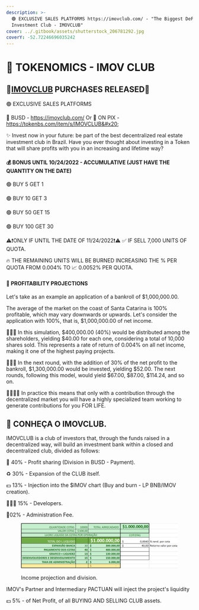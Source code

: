 ```yaml
---
description: >-
  🟢 EXCLUSIVE SALES PLATFORMS https://imovclub.com/ - "The Biggest DeFi
  Investment Club - IMOVCLUB"
cover: ../.gitbook/assets/shutterstock_206781292.jpg
coverY: -52.72246696035242
---
```


# 🎯 TOKENOMICS - IMOV CLUB

## 🤑[IMOVCLUB](https://imovclub.com/) PURCHASES RELEASED🤑

🟢 EXCLUSIVE SALES PLATFORMS&#x20;

🤝 BUSD - https://imovclub.com/ Or 💸 ON PIX - https://tokenbs.com/item/s/IMOVCLUB&#x20;

✨ Invest now in your future: be part of the best decentralized real estate investment club in Brazil. Have you ever thought about investing in a Token that will share profits with you in an increasing and lifetime way?

#### 💰 BONUS UNTIL 10/24/2022 - ACCUMULATIVE (JUST HAVE THE QUANTITY ON THE DATE)

&#x20;     🟢 BUY 5 GET 1&#x20;

&#x20;     🟢 BUY 10 GET 3&#x20;

&#x20;     🟢 BUY 50 GET 15

&#x20;     🟢 BUY 100 GET 30

⚠️❗️ONLY IF UNTIL THE DATE OF 11/24/2022❗️⚠️ ✅ IF SELL 7,000 UNITS OF QUOTA.&#x20;

🔥 THE REMAINING UNITS WILL BE BURNED INCREASING THE % PER QUOTA FROM 0.004% TO 📈 0.0052% PER QUOTA.

#### 💎 PROFITABILITY PROJECTIONS&#x20;

Let's take as an example an application of a bankroll of $1,000,000.00.&#x20;

The average of the market on the coast of Santa Catarina is 100% profitable, which may vary downwards or upwards. Let's consider the application with 100%, that is, $1,000,000.00 of net income.&#x20;

🙋🏽‍♂️ In this simulation, $400,000.00 (40%) would be distributed among the shareholders, yielding $40.00 for each one, considering a total of 10,000 shares sold. This represents a rate of return of 0.004% on all net income, making it one of the highest paying projects.&#x20;

💁🏽‍♂️ In the next round, with the addition of 30% of the net profit to the bankroll, $1,300,000.00 would be invested, yielding $52.00. The next rounds, following this model, would yield $67.00, $87.00, $114.24, and so on.&#x20;

👨‍👩‍👧‍👦 In practice this means that only with a contribution through the decentralized market you will have a highly specialized team working to generate contributions for you FOR LIFE.

## 🏦 CONHEÇA O IMOVCLUB.

IMOVCLUB is a club of investors that, through the funds raised in a decentralized way, will build an investment bank within a closed and decentralized club, divided as follows:&#x20;

💸 40% - Profit sharing (Division in BUSD - Payment).&#x20;

♻️ 30% - Expansion of the CLUB itself.&#x20;

💵 13% - Injection into the $IMOV chart (Buy and burn - LP BNB/IMOV creation).&#x20;

👨🏽‍💻 15% - Developers.&#x20;

📝02% - Administration Fee.



<figure><img src="../.gitbook/assets/image (11).png" alt=""><figcaption><p>Income projection and division.</p></figcaption></figure>

IMOV's Partner and Intermediary PACTUAN will inject the project's liquidity&#x20;

💵 5% - of Net Profit, of all BUYING AND SELLING CLUB assets.



